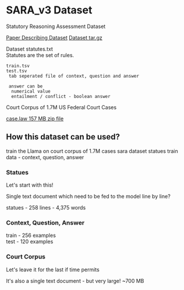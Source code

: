 # SARA_v3 Dataset 

  Statutory Reasoning Assessment Dataset 

  [Paper Describing Dataset](https://ceur-ws.org/Vol-2645/paper5.pdf)
  [Dataset tar.gz](https://nlp.jhu.edu/law/sara_v3/)
  
  Dataset 
    statutes.txt  
      Statutes are the set of rules.   

    train.tsv     
    test.tsv      
     tab seperated file of context, question and answer  

     answer can be 
      numerical value 
      entailment / conflict - boolean answer  

  Court Corpus of 1.7M US Federal Court Cases 
    
  [case.law 157 MB zip file](https://archive.data.jhu.edu/dataset.xhtml?persistentId=doi:10.7281/T1/N1X6I4)


## How this dataset can be used? 

  train the Llama on 
    court corpus of 1.7M cases 
    sara dataset 
      statues 
      train data - context, question, answer 
  
### Statues 

  Let's start with this! 

  Single text document which need to be fed to the model line by line? 

  statues - 258 lines - 4,375 words 
  
### Context, Question, Answer  
 
 train - 256 examples  
 test - 120 examples 

### Court Corpus 

  Let's leave it for the last if time permits 

  It's also a single text document - but very large! ~700 MB 




